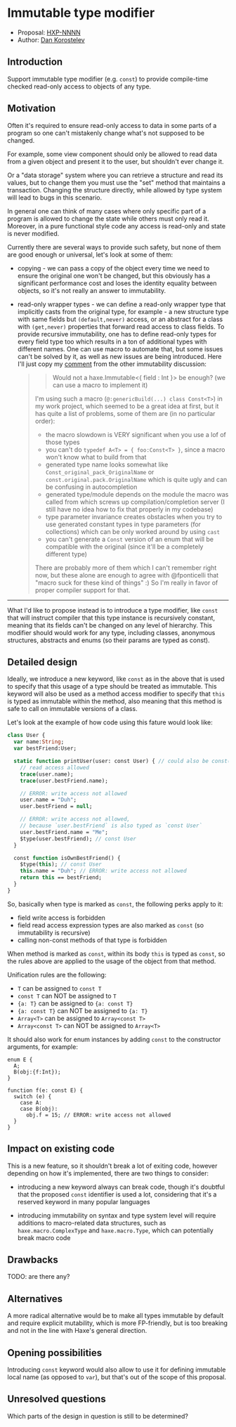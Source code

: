 # Immutable type modifier

* Proposal: [HXP-NNNN](NNNN-immutable.md)
* Author: [Dan Korostelev](https://github.com/nadako)

## Introduction

Support immutable type modifier (e.g. `const`) to provide compile-time checked read-only access to objects of any type.

## Motivation

Often it's required to ensure read-only access to data in some parts of a program so one can't mistakenly change
what's not supposed to be changed.

For example, some view component should only be allowed to read data from a given object and present it to the user,
but shouldn't ever change it.

Or a "data storage" system where you can retrieve a structure and read its values, but to change them you must use
the "set" method that maintains a transaction. Changing the structure directly, while allowed by type system will
lead to bugs in this scenario.

In general one can think of many cases where only specific part of a program is allowed to change the state while others
must only read it. Moreover, in a pure functional style code any access is read-only and state is never modified.

Currently there are several ways to provide such safety, but none of them are good enough or universal, let's look at
some of them:

 * copying - we can pass a copy of the object every time we need to ensure the original one won't be changed,
   but this obviously has a significant performance cost and loses the identity equality between objects, so it's not
   really an answer to immutability.
 * read-only wrapper types - we can define a read-only wrapper type that implicitly casts from the original type,
   for example - a new structure type with same fields but `(default,never)` access, or an abstract for a class with
   `(get,never)` properties that forward read access to class fields. To provide recursive immutability, one has to
   define read-only types for every field type too which results in a ton of additional types with different names.
   One can use macro to automate that, but some issues can't be solved by it, as well as new issues are being introduced.
   Here I'll just copy my [comment](https://github.com/HaxeFoundation/haxe-evolution/issues/17#issuecomment-275680691)
   from the other immutability discussion:
   
   >> Would not a haxe.Immutable<{ field : Int }> be enough? (we can use a macro to implement it)
   >
   > I'm using such a macro (`@:genericBuild(...) class Const<T>`) in my work project, which seemed to be a great idea at first, but it has quite a list of problems, some of them are (in no particular order):
   > * the macro slowdown is VERY significant when you use a lof of those types
   > * you can't do `typedef A<T> = { foo:Const<T> }`, since a macro won't know what to build from that
   > * generated type name looks somewhat like `Const_original_pack_OriginalName` or `const.original.pack.OriginalName` which is quite ugly and can be confusing in autocompletion
   > * generated type/module depends on the module the macro was called from which screws up compilation/completion server (I still have no idea how to fix that properly in my codebase)
   > * type parameter invariance creates obstacles when you try to use generated constant types in type parameters (for collections) which can be only worked around by using `cast`
   > * you can't generate a `Const` version of an enum that will be compatible with the original (since it'll be a completely different type)
   >
   > There are probably more of them which I can't remember right now, but these alone are enough to agree with @fponticelli that "macro suck for these kind of things" :) So I'm really in favor of proper compiler support for that.

---

What I'd like to propose instead is to introduce a type modifier, like `const` that will instruct compiler that this type
instance is recursively constant, meaning that its fields can't be changed on any level of hierarchy. This modifier should
would work for any type, including classes, anonymous structures, abstracts and enums (so their params are typed as const).

## Detailed design

Ideally, we introduce a new keyword, like `const` as in the above that is used to specify that
this usage of a type should be treated as immutable. This keyword will also be used as a method
access modifier to specify that `this` is typed as immutable within the method, also meaning that
this method is safe to call on immutable versions of a class.

Let's look at the example of how code using this fature would look like:

```haxe
class User {
  var name:String;
  var bestFriend:User;

  static function printUser(user: const User) { // could also be const(User) or something...
    // read access allowed
    trace(user.name);
    trace(user.bestFriend.name);

    // ERROR: write access not allowed
    user.name = "Duh";
    user.bestFriend = null;

    // ERROR: write access not allowed,
    // because `user.bestFriend` is also typed as `const User`
    user.bestFriend.name = "Me";
    $type(user.bestFriend); // const User
  }

  const function isOwnBestFriend() {
    $type(this); // const User
    this.name = "Duh"; // ERROR: write access not allowed
    return this == bestFriend;
  }
}
```

So, basically when type is marked as `const`, the following perks apply to it:
 * field write access is forbidden
 * field read access expression types are also marked as `const` (so immutability is recursive)
 * calling non-const methods of that type is forbidden

When method is marked as `const`, within its body `this` is typed as `const`, so the rules above are applied
to the usage of the object from that method.

Unification rules are the following:

 * `T` can be assigned to `const T`
 * `const T` can NOT be assigned to `T`
 * `{a: T}` can be assigned to `{a: const T}`
 * `{a: const T}` can NOT be assigned to `{a: T}`
 * `Array<T>` can be assigned to `Array<const T>`
 * `Array<const T>` can NOT be assigned to `Array<T>`

It should also work for enum instances by adding `const` to the constructor arguments, for example:

```
enum E {
  A;
  B(obj:{f:Int});
}

function f(e: const E) {
  switch (e) {
    case A:
    case B(obj):
      obj.f = 15; // ERROR: write access not allowed
  }
}
```


## Impact on existing code

This is a new feature, so it shouldn't break a lot of exiting code, however depending on how it's implemented,
there are two things to consider:

 * introducing a new keyword always can break code, though it's doubtful that the proposed `const` identifier
   is used a lot, considering that it's a reserved keyword in many popular languages

 * introducing immutability on syntax and type system level will require additions to macro-related data
   structures, such as `haxe.macro.ComplexType` and `haxe.macro.Type`, which can potentially break macro code

## Drawbacks

TODO: are there any?

## Alternatives

A more radical alternative would be to make all types immutable by default and require explicit mutability,
which is more FP-friendly, but is too breaking and not in the line with Haxe's general direction.

## Opening possibilities

Introducing `const` keyword would also allow to use it for defining immutable local name (as opposed to `var`),
but that's out of the scope of this proposal.

## Unresolved questions

Which parts of the design in question is still to be determined?
